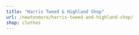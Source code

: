 ```yaml
---
title: "Harris Tweed & Highland Shop"
url: /newtonmore/harris-tweed-and-highland-shop/
shop: clothes
---
```

